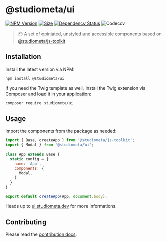 # @studiometa/ui

[![NPM Version](https://img.shields.io/npm/v/@studiometa/ui.svg?style=flat-square)](https://www.npmjs.com/package/@studiometa/ui/)
[![Size](https://img.shields.io/bundlephobia/minzip/@studiometa/ui?label=size&style=flat-square)](https://bundlephobia.com/package/@studiometa/ui)
[![Dependency Status](https://img.shields.io/librariesio/release/npm/@studiometa/ui?style=flat-square)](https://david-dm.org/studiometa/js-toolkit)
![Codecov](https://img.shields.io/codecov/c/github/studiometa/js-toolkit?style=flat-square)

> 📦 A set of opiniated, unstyled and accessible components based on [@studiometa/js-toolkit](https://github.com/studiometa/js-toolkit)

## Installation

Install the latest version via NPM:

```bash
npm install @studiometa/ui
```

If you need the Twig template as well, install the Twig extension via Composer and load it in your application:

```bash
composer require studiometa/ui
```

## Usage

Import the components from the package as needed:

```js
import { Base, createApp } from '@studiometa/js-toolkit';
import { Modal } from '@studiometa/ui';

class App extends Base {
  static config = {
    name: 'App',
    components: {
      Modal,
    }
  }
}

export default createApp(App, document.body);
```

Heads up to [ui.studiometa.dev](https://ui.studiometa.dev) for more informations.

## Contributing

Please read the [contribution docs](https://ui.studiometa.dev/-/guide/contributing/).
